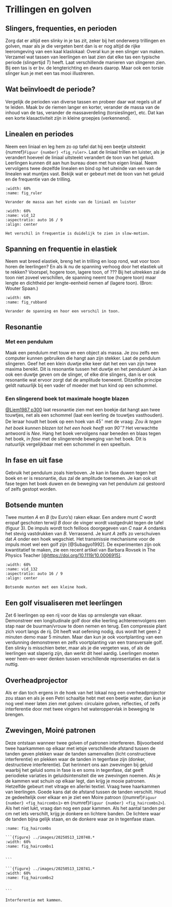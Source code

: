 # Trillingen en golven

## Slingers, frequenties, en perioden
Zorg dat er altijd een slinky in je tas zit, zeker bij het onderwerp trillingen en golven, maar als je die vergeten bent dan is er nog altijd de rijke leeromgeving van een kaal klaslokaal: Overal kun je een slinger van maken. Verzamel wat tassen van leerlingen en laat zien dat elke tas een typische periode (slingertijd $T$) heeft. Laat verschillende manieren van slingeren zien.  Bij een tas is er bv. de lengterichting en dwars daarop. Maar ook een torsie slinger kun je met een tas mooi illustreren.

## Wat beïnvloedt de periode?
Vergelijk de perioden van diverse tassen en probeer daar wat regels uit af te leiden. Maak bv de riemen langer en korter, verander de massa van de inhoud van de tas, verander de massaverdeling (torsieslinger), etc. Dat kan een korte klasactiviteit zijn in kleine groepjes (verkennend). 

## Linealen en periodes
Neem een liniaal en leg hem zo op tafel dat hij een beetje uitsteekt {numref}`Figuur {number} <fig_ruler>`. Laat de liniaal trillen en luister, als je verandert hoeveel de liniaal uitsteekt verandert de toon van het geluid. Leerlingen kunnen dit aan hun bureau doen met hun eigen liniaal. Neem vervolgens twee dezelfde linealen en bind op het uiteinde van een van de linealen wat muntjes vast. Bekijk wat er gebeurt met de toon van het geluid en de frequentie van de trilling. 

```{figure} ../images/20250513_115534.*
:width: 60%
:name: fig_ruler

Verander de massa aan het einde van de liniaal en luister
```

```{iframe} https://www.youtube.com/embed/i__wDdiyqwo?si=oRDfJKD38Jj77kDS
:width: 60%
:name: vid_12
:aspectratio: auto 16 / 9
:align: center

Het verschil in frequentie is duidelijk te zien in slow-motion. 
```

## Spanning en frequentie in elastiek
Neem wat breed elastiek, breng het in trilling en loop rond, wat voor toon horen de leerlingen? En als ik nu de spanning verhoog door het elastiek uit te rekken? Voorspel, hogere toon, lagere toon, of ???  Bij het uitrekken zal de toon niet zoveel verschillen, de spanning neemt toe (hogere toon) maar lengte en dichtheid per lengte-eenheid nemen af (lagere toon). (Bron: Wouter Spaan.)

```{figure} ../images/rubband.*
:width: 60%
:name: fig_rubband

Verander de spanning en hoor een verschil in toon.
```

## Resonantie
### Met een pendulum
Maak een pendulum met touw en een object als massa. Je zou zelfs een computer kunnen gebruiken die hangt aan zijn stekker. Laat de pendulum slingeren. Geef het een klein duwtje elke keer dat het een van zijn twee maxima bereikt. Dit is resonantie tussen het duwtje en het pendulum! Je kan ook een duwtje geven om de slinger, of elke drie slingers, dan is er ook resonantie wat ervoor zorgt dat de amplitude toeneemt. Ditzelfde principe geldt natuurlijk bij een vader of moeder met hun kind op een schommel. 

### Een slingerend boek tot maximale hoogte blazen
[@Liem1987 p300]() laat resonantie zien met een boekje dat hangt aan twee touwtjes, net als een schommel (laat een leerling de touwtjes vasthouden). De leraar houdt het boek op een hoek van 45$^{\circ}$ met de vraag: *Zou ik tegen het boek kunnen blazen tot het een hoek heeft van 90$^{\circ}$?* Het verwachtte antwoord is *Nee*. Hang het boek vervolgens naar beneden en blaas tegen het boek, *in fase* met de slingerende beweging van het boek. Dit is natuurlijk vergelijkbaar met een schommel in een speeltuin. 

## In fase en uit fase
Gebruik het pendulum zoals hierboven. Je kan in fase duwen tegen het boek en er is resonantie, dus zal de amplitude toenemen. Je kan ook uit fase tegen het boek duwen en de beweging van het pendulum zal gestoord of zelfs gestopt worden. 

## Botsende munten
Twee munten *A* en *B* (bv Euro’s) raken elkaar. Een andere munt *C* wordt eropaf geschoten terwijl *B* door de vinger wordt vastgedrukt tegen de tafel (figuur 3). De impuls wordt toch feilloos doorgegeven van *C* naar *A* ondanks het stevig vastdrukken van *B*. Verrassend. Je kunt *A* zelfs zo verschuiven dat *A* onder een hoek wegschiet. Het transmissie mechanisme voor de impuls moet wel een golf zijn [@Subagyo1992]. De experimenten zijn ook kwantitatief te maken, zie een recent artikel van Barbara Rovsek in The Physics Teacher [@https://doi.org/10.1119/10.0006915].

```{iframe} https://www.youtube.com/embed/8VUG2Z-j_NQ?si=hR_JjaREoq77-gWs
:width: 60%
:name: vid_132
:aspectratio: auto 16 / 9
:align: center

Botsende munten met een kleine hoek. 
```

## Een golf visualiseren met leerlingen
Zet 6 leerlingen op een rij voor de klas op armslengte van elkaar. Demonstreer een longitudinale golf door elke leerling achtereenvolgens een stap naar de buurman/vrouw te doen nemen en terug. Een compressie plant zich voort langs de rij. Dit heeft wat oefening nodig, dus wordt het geen 2 minuten demo maar 5 minuten. Maar dan kun je ook voortplanting van een verdunning demonstreren en zelfs voortplanting van een transversale golf. Een slinky is misschien beter, maar als je die vergeten was, of als de leerlingen wat slaperig zijn, dan werkt dit heel aardig. Leerlingen moeten weer heen-en-weer denken tussen verschillende representaties en dat is nuttig. 

## Overheadprojector
Als er dan toch ergens in de hoek van het lokaal nog een overheadprojector zou staan en als je een Petri schaaltje hebt met een beetje water, dan kun je nog veel meer laten zien met golven: circulaire golven, reflecties, of zelfs interferentie door met twee vingers het wateroppervlak in beweging te brengen.

## Zwevingen, Moiré patronen
Deze ontstaan wanneer twee golven of patronen interfereren. Bijvoorbeeld twee haarkammen op elkaar met ietsje verschillende afstand tussen de tanden geven plekken waar de tanden samenvallen (licht constructieve interferentie) en plekken waar de tanden in tegenfase zijn (donker, destructieve interferentie). Dat herinnert ons aan zwevingen bij geluid waarbij het geluid soms in fase is en soms in tegenfase, dat geeft periodieke variaties in geluidsintensiteit die we zwevingen noemen. Als je de kammen wat schuin op elkaar legt, dan krijg je mooie patronen. Hetzelfde gebeurt met vitrage en allerlei textiel. Vraag twee haarkammen van leerlingen. Goede kans dat de afstand tussen de tanden verschilt. Houd ze gedeeltelijk over elkaar en je ziet een Moire patroon ({numref}`Figuur {number} <fig_haircombs1>` en {numref}`Figuur {number} <fig_haircombs2>`). Als het niet lukt, vraag dan nog een paar kammen. Als het aantal tanden per cm net iets verschilt, krijg je donkere en lichtere banden. De lichtere waar de tanden bijna gelijk staan, en de donkere waar ze in tegenfase staan.

````{figure}
:name: fig_haircombs

```{figure} ../images/20250513_120748.*
:width: 60%
:name: fig_haircombs1


```

```{figure} ../images/20250513_120741.*
:width: 60%
:name: fig_haircombs2


```

Interferentie met kammen. 
````
